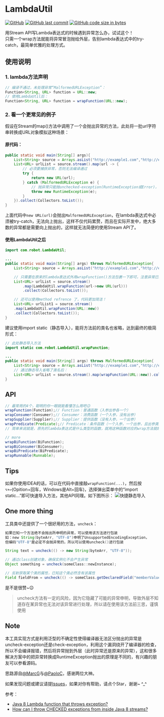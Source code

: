 # LambdaUtil
[![GitHub](https://img.shields.io/badge/license-MIT-green.svg)](http://opensource.org/licenses/MIT)
[![GitHub last commit](https://img.shields.io/github/last-commit/Robot-L/LambdaUtil?label=Last%20commit)]()
[![GitHub code size in bytes](https://img.shields.io/github/languages/code-size/Robot-L/LambdaUtil)]()

用Stream API写Lambda表达式的时候遇到异常怎么办，试试这个！   
只需一个wrap方法就能将异常冒泡抛给外层，告别lambda表达式中的try-catch，最简单优雅的处理方式。

## 使用说明

### 1. lambda方法声明

```java
// 编译不通过，未处理异常“MalformedURLException”：
Function<String, URL> function = URL::new;
// 使用LambdaUtil后：
Function<String, URL> function = wrapFunction(URL::new);
```
### 2. 看一个更常见的例子

假设在Stream的map()方法中调用了一个会抛出异常的方法，此处将一批url字符串转换成URL对象模拟这种场景：
#### 原代码：

```java
public static void main(String[] args){
    List<String> source = Arrays.asList("http://example1.com","http://example2.com","http://example3.com");
    List<URL> urlList = source.stream().map(url -> {
        // 必须要捕获异常，否则无法编译通过
        try {
            return new URL(url);
        } catch (MalformedURLException e) {
            // 抛异常只能抛unchecked-exception(RuntimeException或Error)，或者处理掉异常不往上抛。
            throw new RuntimeException(e);
        }
    }).collect(Collectors.toList());
}
```
上面代码中`new URL(url)`会抛出`MalformedURLException`，在lambda表达式中必须被try-catch，无法向上抛出，这样不仅代码累赘，而且在实际开发中，绝大多数的异常都是需要向上抛出的，这样就无法简便的使用Stream API了。

#### 使用LambdaUtil之后

```java
import com.robot.LambdaUtil;

...
public static void main(String[] args) throws MalformedURLException{
    List<String> source = Arrays.asList("http://example1.com","http://example2.com","http://example3.com");

    // 只需要在原来的lambda表达式外用wrapFunction()方法包裹一下即可，注意异常已经被抛到了上层，main方法签名中增加了MalformedURLException异常申明
    List<URL> urlList = source.stream()
        .map(LambdaUtil.wrapFunction(url->new URL(url)))
        .collect(Collectors.toList());

    // 还可以使用method refrence 了，代码更加简洁！
    List<URL> urlList1 = source.stream()
    .map(LambdaUtil.wrapFunction(URL::new))
    .collect(Collectors.toList());
}
```
建议使用import static（静态导入），能将方法前的类名也省略，达到最终的极简形式：
```java
// 此处静态导入方法
import static com.robot.LambdaUtil.wrapFunction;

...
public static void main(String[] args) throws MalformedURLException{
    List<String> source = Arrays.asList("http://example1.com","http://example2.com","http://example3.com");
    // 通过静态导入省略了类名后：
    List<URL> urlList = source.stream().map(wrapFunction(URL::new)).collect(Collectors.toList());
}
```

## API

```java
// 最常用的4个，聪明的你一眼就能看懂怎么用吧😉
wrapFunction(Function);// Function：普通函数（入参出参各一个）
wrapConsumer(Consumer);// Consumer：消费函数（一个入参，没有出参）
wrapSupplier(Supplier);// Supplier：提供函数（没有入参，一个出参）
wrapPredicate(Predicate);// Predicate：条件函数（一个入参，一个出参，且出参类型是boolean）
// 简单来说就是，原先的lambda表达式是什么类型的函数，就用这种函数对应的wrap方法就好了

// more
wrapBiFunction(BiFunction);
wrapBiConsumer(BiConsumer);
wrapBiPredicate(BiPredicate);
wrapRunnable(Runnable);

```

## Tips

如果你使用IDEA的话，可以在代码中直接敲`wrapFunction(...)`，然后按`⌥+↩︎`(Opition+回车，Windows是Alt+回车)，选择弹出菜单中的“import static...”即可快速导入方法，其他API同理。如下图所示：
![快捷静态导入](https://tva1.sinaimg.cn/large/006y8mN6gy1g7xqme3telj31l00a8q6c.jpg)



## One more thing

工具类中还提供了一个很好用的方法，`uncheck`：
```java
如果已知一个方法绝不会抛出所申明的异常，可以使用该方法进行包装
如：new String(byteArr, "UTF-8")申明了UnsupportedEncodingException，
但编码"UTF-8"是必定不会抛异常的，所以可以使用uncheck()进行包装

String text = uncheck(() -> new String(byteArr, "UTF-8"));

// 通过class创建对象，确保实例化不会产生异常
Object something = uncheck(someClass::newInstance);

// 反射获取某个类的属性，已知这个类必然含有该属性
Field fieldFrom = uncheck(() -> someClass.getDeclaredField("memberValues"));
```
是不是很赞~😉  
> uncheck方法有一定的风险，因为它隐藏了可能的异常申明，导致外层不知道存在某异常也无法对该异常进行处理，所以请在使用该方法前三思，谨慎使用
 

## Note
本工具实现方式是利用泛型的不确定性使得编译器无法区分抛出的异常是uncheck-exception还是check-exception，利用这个漏洞绕开了编译器的检查，所以不会编译报错，然后将异常抛到外层（此时异常还是原来的异常），这和很多解决方案中的把异常转换成RuntimeException抛出的原理是不同的，有兴趣的朋友可以参看源码。

思路源自[@MarcG](https://stackoverflow.com/users/3411681/marcg)与[@PaoloC](https://stackoverflow.com/users/2365724/paoloc)，感谢两位大神。

如果发现问题或建议请提[Issues](https://github.com/Robot-L/LambdaUtil/issues)，如果对你有帮助，请点个Star，谢谢~ ^_^


参考：

- [Java 8 Lambda function that throws exception?](https://stackoverflow.com/questions/18198176/java-8-lambda-function-that-throws-exception)
- [How can I throw CHECKED exceptions from inside Java 8 streams?](https://stackoverflow.com/questions/27644361/how-can-i-throw-checked-exceptions-from-inside-java-8-streams)
